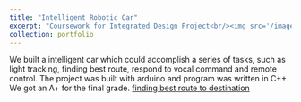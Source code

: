 ```yaml
---
title: "Intelligent Robotic Car"
excerpt: "Coursework for Integrated Design Project<br/><img src='/images/arduino.jpg'>"
collection: portfolio
---
```


We built a intelligent car which could accomplish a series of tasks, such as light tracking, finding best route, respond to vocal command and remote control. The project was built with arduino and program was written in C++. We got an A+ for the final grade.
[finding best route to destination](./images/arduino1.png)
